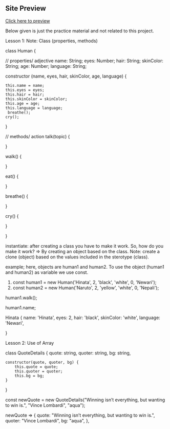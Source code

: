 ## Site Preview

[Click here to preview](https://sawruh.github.io/quote-machine/)

Below given is just the practice material and not related to this project.

Lesson 1: Note: Class (properties, methods)

class Human {

// properties/ adjective
name: String;
eyes: Number;
hair: String;
skinColor: String;
age: Number;
language: String;

constructor (name, eyes, hair, skinColor, age, language) {

    this.name = name;
    this.eyes = eyes;
    this.hair = hair;
    this.skinColor = skinColor;
    this.age = age;
    this.language = language;
     breathe();
    cry();

}

// methods/ action
talk(topic) {

}

walk() {

}

eat() {

}

breathe() {

}

cry() {

}

}

instantiate: after creating a class you have to make it work. So, how do you make it work? => By creating an object based on the class.
Note: create a clone (object) based on the values included in the sterotype (class).

example; here, objects are human1 and human2. To use the object (human1 and human2) as variable we use const.

1. const human1 = new Human('Hinata', 2, 'black', 'white', 0, 'Newari');
2. const human2 = new Human('Naruto', 2, 'yellow', 'white', 0, 'Nepali');

human1.walk();

human1.name;

Hinata {
name: 'Hinata',
eyes: 2,
hair: 'black',
skinColor: 'white',
language: 'Newari',

}

Lesson 2: Use of Array

class QuoteDetails {
quote: string,
quoter: string,
bg: string,

    constructor(quote, quoter, bg) {
        this.quote = quote;
        this.quoter = quoter;
        this.bg = bg;
    }

}

const newQuote = new QuoteDetails("Winning isn’t everything, but wanting to win is.", "Vince Lombardi", "aqua");

newQuote => {
quote: "Winning isn’t everything, but wanting to win is.",
quoter: "Vince Lombardi",
bg: "aqua",
},
